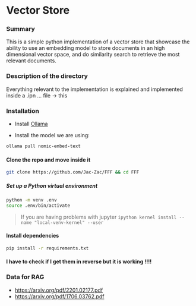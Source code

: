 # Vector Store

### Summary

This is a simple python implementation of a vector store that showcase the ability to use an embedding model to store documents in an high dimensional vector space, and do similarity search to retrieve the most relevant documents.

### Description of the directory

Everything relevant to the implementation is explained and implemented inside a .ipn ... file -> this

### Installation

- Install [Ollama](https://ollama.com/)

- Install the model we are using:

```bash
ollama pull nomic-embed-text
```

#### Clone the repo and move inside it

```bash
git clone https://github.com/Jac-Zac/FFF && cd FFF
```

##### Set up a Python virtual environment

```bash
python -m venv .env
source .env/bin/activate
```

> If you are having problems with jupyter
> `ipython kernel install --name "local-venv-kernel" --user`

#### Install dependencies

```bash
pip install -r requirements.txt
```

#### I have to check if I get them in reverse but it is working !!!!

### Data for RAG

- https://arxiv.org/pdf/2201.02177.pdf
- https://arxiv.org/pdf/1706.03762.pdf
